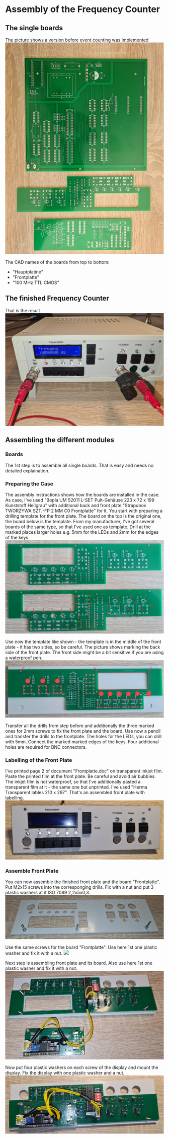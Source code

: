 # Assembly of the Frequency Counter
## The single boards
The picture shows a version before event counting was implemented
![](/Assembly/20220930_171930.jpg)

The CAD names of the boards from top to bottom:
- "Hauptplatine"
- "Frontplatte"
- "100 MHz TTL CMOS"
## The finished Frequency Counter
That is the result
![](/Assembly/20220929_191222.jpg)

## Assembling the different modules
### Boards
The 1st step is to assemble all single boards. That is easy and needs no detailed explaination.
### Preparing the Case
The assembly instructions shows how the boards are installed in the case. As case, I've used
"Bopla UM 52011 L-SET Pult-Gehäuse 223 x 72 x 199 Kunststoff Hellgrau"
with additional back and front plate "Strapubox TWORZYWA SZT.-FP 2 MM C0 Frontplatte" for it.
You start with preparing a drilling template for the front plate. The board on the top is the original one, the board below is the template. From my manufacturer, I've got several boards of the same type, so that I've used one as template. Drill at the marked places larger holes e.g. 5mm for the LEDs and 2mm for the edges of the keys.
![](/Assembly/20220930_180229.jpg)

Use now the template like shown - the template is in the middle of the front plate - it has two sides, so be careful. The picture shows marking the back side of the front plate. The front side might be a bit sensitive if you are using a waterproof pen.
![](/Assembly/20220930_183250.jpg)

Transfer all the drills from step before and additionally the three marked ones for 2mm screws to fix the front plate and the board. Use now a pencil and transfer the drills to the frontplate. The holes for the LEDs, you can drill with 5mm. Connect the marked marked edges of the keys.
Four additional holes are required for BNC connectors.
### Labelling of the Front Plate
I've printed page 2 of document "Frontplatte.doc" on transparent inkjet film. Paste the printed film at the front plate. Be careful and avoid air bubbles. The inkjet film is not waterproof, so that I've additionally pasted a transparent film at it - the same one but unprinted. I've used "Herma Transparent lables 210 x 297".
That's an assembled front plate with labelling.
![](/Assembly/20220929_182241.jpg)
### Assemble Front Plate
You can now assemble the finished front plate and the board "Frontplatte".
Put M2x15 screws into the corresponging drills. Fix with a nut and put 3 plastic washers at it ISO 7089 2,2x5x0,3.
![](/Assembly/20220929_183835.jpg)

Use the same screws for the board "Frontplatte". Use here 1st one plastic washer and fix it with a nut.
![](/Assembly/20220929_185013.jpg)

Next step is assembling front plate and its board. Also use here 1st one plastic washer and fix it with a nut.
![](/Assembly/20220929_185224.jpg)

Now put four plastic washers on each screw of the display and mount the display. Fix the display with one plastic washer and a nut.
![](/Assembly/20220929_182234.jpg)
